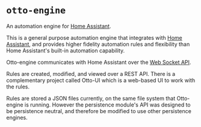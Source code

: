 # `otto-engine`

An automation engine for [Home Assistant](https://www.home-assistant.io/).

This is a general purpose automation engine that integrates with [Home Assistant](https://www.home-assistant.io/), and provides higher fidelity automation rules and flexibility than Home Assistant's built-in automation capability.

Otto-engine communicates with Home Assistant over the [Web Socket API](https://developers.home-assistant.io/docs/en/external_api_websocket.html). 

Rules are created, modified, and viewed over a REST API. There is a complementary project called Otto-UI which is a web-based UI to work with the rules.

Rules are stored a JSON files currently, on the same file system that Otto-engine is running. However the persistence module's API was designed to be persistence neutral, and therefore be modified to use other persistence engines.